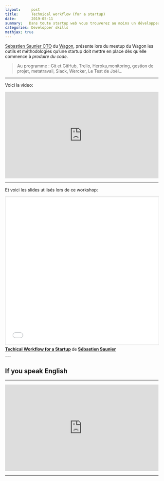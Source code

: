 ```yaml
---
layout:     post
title:      Technical workflow (for a startup)
date:       2019-05-11
summary:   Dans toute startup web vous trouverez au moins un développeur. Cette personne donne souvent l'impression de parler une autre langue, d’où l’importance de mettre en place un workflow efficace.
categories: Developper skills
mathjax: true
---
```


[Sebastien Saunier CTO](https://sebastien.saunier.me) du [Wagon](https://www.lewagon.com), présente lors du meetup du Wagon les outils et méthodologies qu’une startup doit mettre en place dès qu’elle commence à *produire du code.*

> Au programme :  Git et GitHub, Trello, Heroku,monitoring, gestion de projet, metatravail, Slack, Wercker, Le Test de Joël...
---
Voici la video: 

<style>.embed-container { position: relative; padding-bottom: 56.25%; height: 0; overflow: hidden; max-width: 100%; } .embed-container iframe, .embed-container object, .embed-container embed { position: absolute; top: 0; left: 0; width: 100%; height: 100%; }</style><div class='embed-container'><iframe src='https://www.youtube.com/embed/JQRiwZKJktE' frameborder='0' allowfullscreen></iframe></div>

---
Et voici les slides utilisés lors de ce workshop:

<iframe src="//www.slideshare.net/slideshow/embed_code/key/uOu5ftooVrpLVk" width="595" height="485" frameborder="0" marginwidth="0" marginheight="0" scrolling="no" style="border:1px solid #CCC; border-width:1px; margin-bottom:5px; max-width: 100%;" allowfullscreen> </iframe> <div style="margin-bottom:5px"> <strong> <a href="//www.slideshare.net/ssaunier/techical-workflow-for-a-startup" title="Techical Workflow for a Startup" target="_blank">Techical Workflow for a Startup</a> </strong> de <strong><a href="https://www.slideshare.net/ssaunier" target="_blank">Sébastien Saunier</a></strong> </div>
---

## If you speak English

---

<style>.embed-container { position: relative; padding-bottom: 56.25%; height: 0; overflow: hidden; max-width: 100%; } .embed-container iframe, .embed-container object, .embed-container embed { position: absolute; top: 0; left: 0; width: 100%; height: 100%; }</style><div class='embed-container'><iframe src='https://www.youtube.com/embed/iZkP9rcEJEM' frameborder='0' allowfullscreen></iframe></div>

---